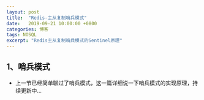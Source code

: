 ```yaml
---
layout: post
title:  "Redis-主从复制哨兵模式"
date:   2019-09-21 10:00:00 +0800
categories: 博客
tags: NOSQL
excerpt: "Redis主从复制哨兵模式的Sentinel原理"
---
```


## 1、哨兵模式
+ 上一节已经简单聊过了哨兵模式，这一篇详细说一下哨兵模式的实现原理，持续更新中...